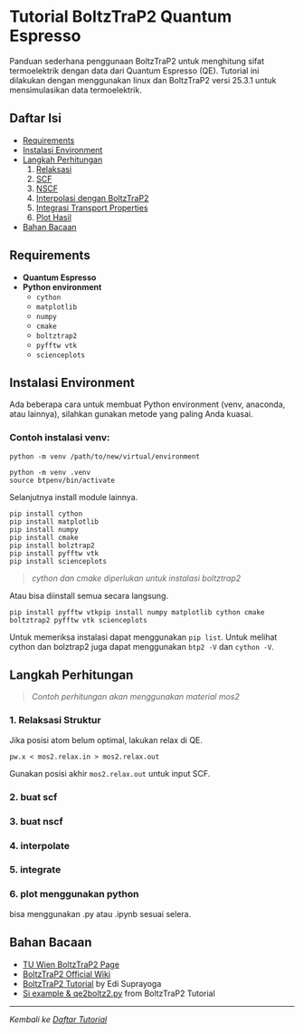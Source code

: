 # Tutorial BoltzTraP2 Quantum Espresso
Panduan sederhana penggunaan BoltzTraP2 untuk menghitung sifat termoelektrik dengan data dari Quantum Espresso (QE). Tutorial ini dilakukan dengan menggunakan linux dan BoltzTraP2 versi 25.3.1 untuk mensimulasikan data termoelektrik.

## Daftar Isi
- [Requirements](#requirements)
- [Instalasi Environment](#instalasi-environment)
- [Langkah Perhitungan](#langkah-perhitungan)
   1. [Relaksasi](#1-relaksasi-struktur)
   2. [SCF]()
   3. [NSCF]()
   4. [Interpolasi dengan BoltzTraP2]()
   5. [Integrasi Transport Properties]()
   6. [Plot Hasil]()
- [Bahan Bacaan]()

## Requirements
- **Quantum Espresso**
- **Python environment**
    - `cython`
    - `matplotlib`
    - `numpy`
    - `cmake`
    - `boltztrap2`
    - `pyfftw vtk`
    - `scienceplots`

## Instalasi Environment
Ada beberapa cara untuk membuat Python environment (venv, anaconda, atau lainnya), silahkan gunakan metode yang paling Anda kuasai.

### Contoh instalasi venv:
`python -m venv /path/to/new/virtual/environment`
```
python -m venv .venv    
source btpenv/bin/activate
```
Selanjutnya install module lainnya.
```
pip install cython
pip install matplotlib
pip install numpy
pip install cmake
pip install bolztrap2
pip install pyfftw vtk
pip install scienceplots
```
> *cython dan cmake diperlukan untuk instalasi boltztrap2*

Atau bisa diinstall semua secara langsung.
```
pip install pyfftw vtkpip install numpy matplotlib cython cmake boltztrap2 pyfftw vtk scienceplots
```
Untuk memeriksa instalasi dapat menggunakan `pip list`. Untuk melihat cython dan bolztrap2 juga dapat menggunakan `btp2 -V` dan `cython -V`.

## Langkah Perhitungan
> *Contoh perhitungan akan menggunakan material mos2*
### 1. Relaksasi Struktur
Jika posisi atom belum optimal, lakukan relax di QE.

```
pw.x < mos2.relax.in > mos2.relax.out
```

Gunakan posisi akhir `mos2.relax.out` untuk input SCF.

### 2. buat scf

### 3. buat nscf

### 4. interpolate

### 5. integrate

### 6. plot menggunakan python
bisa menggunakan .py atau .ipynb sesuai selera.

## Bahan Bacaan
- [TU Wien BoltzTraP2 Page](https://www.tuwien.at/en/tch/tc/theoretical-materials-chemistry/boltztrap2)
- [BoltzTraP2 Official Wiki](https://gitlab.com/sousaw/BoltzTraP2/-/wikis/home)
- [BoltzTraP2 Tutorial](https://youtube.com/playlist?list=PLIRLJRX4ncIXlRXa4_J9CCVFGpYFTJFX3&si=yWmF60mFWHgpUsO6) by Edi Suprayoga
- [Si example & qe2boltz2.py](https://drive.google.com/file/d/100QL0jntBT6bS088lLfi_jIR1uPZJJ4L/view?usp=sharing) from BoltzTraP2 Tutorial

---
*Kembali ke [Daftar Tutorial](https://github.com/BRIN-Q/tacit-knowledge)*